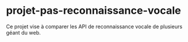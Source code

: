 # projet-pas-reconnaissance-vocale
 Ce projet vise à comparer les API de reconnaissance vocale de plusieurs géant du web.
